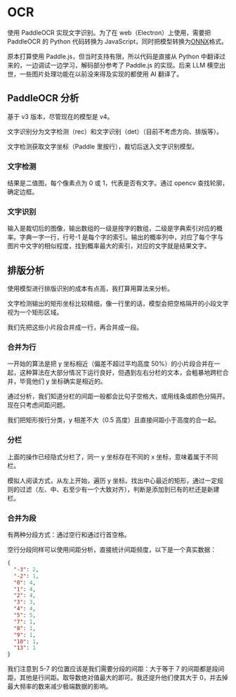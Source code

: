 # OCR

使用 PaddleOCR 实现文字识别。为了在 web（Electron）上使用，需要把 PaddleOCR 的 Python 代码转换为 JavaScript，同时把模型转换为[ONNX](https://onnx.ai/)格式。

原本打算使用 Paddle.js，但当时支持有限，所以代码是直接从 Python 中翻译过来的，一边调试一边学习，解码部分参考了 Paddle.js 的实现。后来 LLM 横空出世，一些图片处理功能在以前没来得及实现的都使用 AI 翻译了。

## PaddleOCR 分析

基于 v3 版本，尽管现在的模型是 v4。

文字识别分为文字检测（rec）和文字识别（det）（目前不考虑方向、排版等）。

文字检测获取文字坐标（Paddle 里按行），裁切后送入文字识别模型。

### 文字检测

结果是二值图，每个像素点为 0 或 1，代表是否有文字。通过 opencv 查找轮廓，确定边框。

### 文字识别

输入是裁切后的图像，输出数组的一级是按字的数组，二级是字典索引对应的概率。字典一字一行，行号-1 是每个字的索引。输出的概率列中，对应了每个字与图片中文字的相似程度，找到概率最大的索引，对应的文字就是结果文字。

<!-- todo 空格优化 -->

## 排版分析

使用模型进行排版识别的成本有点高，我打算用算法来分析。

文字检测输出的矩形坐标比较精细，像一行里的话，模型会把空格隔开的小段文字视为一个矩形区域。

我们先把这些小片段合并成一行，再合并成一段。

### 合并为行

一开始的算法是把 y 坐标相近（偏差不超过平均高度 50%）的小片段合并在一起，这种算法在大部分情况下运行良好，但遇到左右分栏的文本，会粗暴地跨栏合并，毕竟他们 y 坐标确实是相近的。

通过分析，我们知道分栏的间距一般都会比句子空格大，或用线条或颜色分隔开。现在只考虑间距问题。

我们把矩形按行分类，y 相差不大（0.5 高度）且直接间距小于高度的合一起。

### 分栏

上面的操作已经隐式分栏了，同一 y 坐标存在不同的 x 坐标，意味着属于不同栏。

模拟人阅读方式，从左上开始，遍历 y 坐标。找出中心最近的矩形，通过一定规则的过滤（左、中、右至少有一个大致对齐），判断是添加到已有的栏还是新建栏。

### 合并为段

有两种分段方式：通过空行和通过行首空格。

空行分段同样可以使用间距分析，直接统计间距频度，以下是一个真实数据：

```json
{
  "-3": 2,
  "-2": 1,
  "0": 4,
  "1": 4,
  "2": 4,
  "3": 3,
  "4": 4,
  "5": 5,
  "7": 1,
  "8": 1,
  "9": 1,
  "10": 1,
  "13": 1
}
```

我们注意到 5-7 的位置应该是我们需要分段的间距：大于等于 7 的间距都是段间距，其他是行间距。取导数绝对值最大的即可。我还提升他们使其大于 0，并去掉最大频率的数来减少极端数据的影响。

<!-- ### 表格 -->

<!-- ### 公式 -->

<!-- ### 文字颜色 -->
